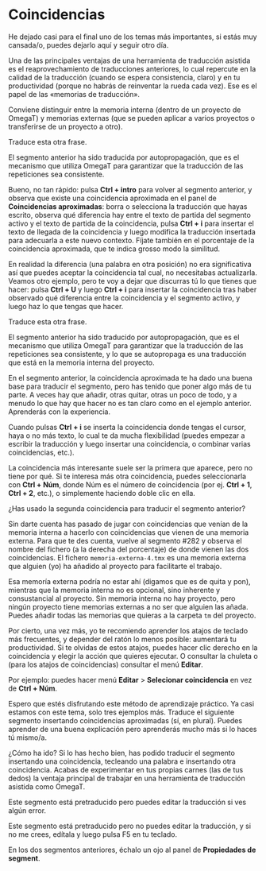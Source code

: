 # Coincidencias

He dejado casi para el final uno de los temas más importantes, si estás muy cansada/o, puedes dejarlo aquí y seguir otro día.

Una de las principales ventajas de una herramienta de traducción asistida es el reaprovechamiento de traducciones anteriores, lo cual repercute en la calidad de la traducción (cuando se espera consistencia, claro) y en tu productividad (porque no habrás de reinventar la rueda cada vez). Ese es el papel de las «memorias de traducción».

Conviene distinguir entre la memoria interna (dentro de un proyecto de OmegaT) y memorias externas (que se pueden aplicar a varios proyectos o transferirse de un proyecto a otro).

Traduce esta otra frase.

El segmento anterior ha sido traducida por autopropagación, que es el mecanismo que utiliza OmegaT para garantizar que la traducción de las repeticiones sea consistente.

Bueno, no tan rápido: pulsa **Ctrl + intro** para volver al segmento anterior, y observa que existe una coincidencia aproximada en el panel de **Coincidencias aproximadas**: borra o selecciona la traducción que hayas escrito, observa qué diferencia hay entre el texto de partida del segmento activo y el texto de partida de la coincidencia, pulsa **Ctrl + i** para insertar el texto de llegada de la coincidencia y luego modifica la traducción insertada para adecuarla a este nuevo contexto. Fíjate también en el porcentaje de la coincidencia aproximada, que te indica grosso modo la similitud.

En realidad la diferencia (una palabra en otra posición) no era significativa así que puedes aceptar la coincidencia tal cual, no necesitabas actualizarla. Veamos otro ejemplo, pero te voy a dejar que discurras tú lo que tienes que hacer: pulsa **Ctrl + U** y luego **Ctrl + i** para insertar la coincidencia tras haber observado qué diferencia entre la coincidencia y el segmento activo, y luego haz lo que tengas que hacer.

Traduce esta otra frase.

El segmento anterior ha sido traducido por autopropagación, que es el mecanismo que utiliza OmegaT para garantizar que la traducción de las repeticiones sea consistente, y lo que se autopropaga es una traducción que está en la memoria interna del proyecto.

En el segmento anterior, la coincidencia aproximada te ha dado una buena base para traducir el segmento, pero has tenido que poner algo más de tu parte. A veces hay que añadir, otras quitar, otras un poco de todo, y a menudo lo que hay que hacer no es tan claro como en el ejemplo anterior. Aprenderás con la experiencia.

Cuando pulsas **Ctrl + i** se inserta la coincidencia donde tengas el cursor, haya o no más texto, lo cual te da mucha flexibilidad (puedes empezar a escribir la traducción y luego insertar una coincidencia, o combinar varias coincidencias, etc.).

La coincidencia más interesante suele ser la primera que aparece, pero no tiene por qué. Si te interesa más otra coincidencia, puedes seleccionarla con **Ctrl + Núm**, donde Núm es el número de coincidencia (por ej. **Ctrl + 1**, **Ctrl + 2**, etc.), o simplemente haciendo doble clic en ella.

¿Has usado la segunda coincidencia para traducir el segmento anterior?

Sin darte cuenta has pasado de jugar con coincidencias que venían de la memoria interna a hacerlo con coincidencias que vienen de una memoria externa. Para que te des cuenta, vuelve al segmento #282 y observa el nombre del fichero (a la derecha del porcentaje) de donde vienen las dos coincidencias. El fichero `memoria-externa-4.tmx` es una memoria externa que alguien (yo) ha añadido al proyecto para facilitarte el trabajo.

Esa memoría externa podría no estar ahí (digamos que es de quita y pon), mientras que la memoria interna no es opcional, sino inherente y consustancial al proyecto. Sin memoria interna no hay proyecto, pero ningún proyecto tiene memorias externas a no ser que alguien las añada. Puedes añadir todas las memorias que quieras a la carpeta `tm` del proyecto.

Por cierto, una vez más, yo te recomiendo aprender los atajos de teclado más frecuentes, y depender del ratón lo menos posible: aumentará tu productividad. Si te olvidas de estos atajos, puedes hacer clic derecho en la coincidencia y elegir la acción que quieres ejecutar. O consultar la chuleta o (para los atajos de coincidencias) consultar el menú **Editar**.

Por ejemplo: puedes hacer menú **Editar** > **Selecionar coincidencia** en vez de **Ctrl + Núm**.

Espero que estés disfrutando este método de aprendizaje práctico. Ya casi estamos con este tema, solo tres ejemplos más. Traduce el siguiente segmento insertando coincidencias aproximadas (sí, en plural). Puedes aprender de una buena explicación pero aprenderás mucho más si lo haces tú mismo/a.

¿Cómo ha ido? Si lo has hecho bien, has podido traducir el segmento insertando una coincidencia, tecleando una palabra e insertando otra coincidencia. Acabas de experimentar en tus propias carnes (las de tus dedos) la ventaja principal de trabajar en una herramienta de traducción asistida como OmegaT.

Este segmento está pretraducido pero puedes editar la traducción si ves algún error.

Este segmento está pretraducido pero no puedes editar la traducción, y si no me crees, edítala y luego pulsa F5 en tu teclado.

En los dos segmentos anteriores, échalo un ojo al panel de **Propiedades de segment**.
